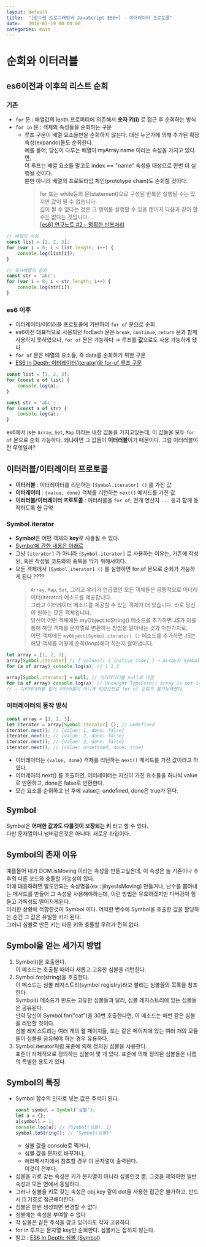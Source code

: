 ```yaml
---
layout: default
title:  "[함수형 프로그래밍과 JavaScript ES6+] - 이터레이터 프로토콜"
date:   2019-02-19 00:00:00
categories: main
---
```


# 순회와 이터러블
## es6이전과 이후의 리스트 순회  
### 기존
- `for` 문 : 배열값의 lenth 프로퍼티에 의존해서 **숫자 키(i)** 로 접근 후 순회하는 방식
- `for in` 문 : 객체의 속성들을 순회하는 구문
    - 루프 구문이 배열 요소들만을 순회하지 않는다. 대신 누군가에 의해 추가된 확장속성(expando)들도 순회한다.   
    예를 들어, 당신이 다루는 배열이 myArray.name 이라는 속성을 가지고 있다면,   
    이 루프는 배열 요소들 말고도 index == "name" 속성을 대상으로 한번 더 실행될 것이다.  
    뿐만 아니라 배열의 프로토타입 체인(prototype chain)도 순회할 것이다.  
        > for 또는 while등의 문(statement)으로 구성된 반복은 실행될 수는 있지만 값이 될 수 없습니다.   
        값이 될 수 없다는 것은 그 행위를 실행할 수 있을 뿐이지 다음과 같이 할 수는 없다는 것입니다.  
        [[es6] 연구노트 #2 – 명확한 반복처리](https://www.bsidesoft.com/?p=2862)  
        
        
```javascript
// 배열의 순회
const list = [1, 2, 3];
for (var i = 0; i < list.length; i++) {
    console.log(list[i]);
}
```
```javascript
// 유사배열의 순회
const str = 'abc';
for (var i = 0; i < str.length; i++) {
    console.log(str[i]);
}
```


### es6 이후
- 이터레이터/이터러블 프로토콜에 기반하여 `for of` 문으로 순회
- es6이전 대표적으로 사용되던 forEach 문은 `break`, `continue`, `return` 문과 함께 사용하지 못하였으나, `for of` 문은 가능하다 → 루프를 **값**으로도 사용 가능하게 됐다
- `for of` 문은 배열의 요소들, 즉 data를 순회하기 위한 구문
- [ES6 In Depth: 이터레이터(iterator)와 for-of 루프 구문](http://hacks.mozilla.or.kr/2015/08/es6-in-depth-iterators-and-the-for-of-loop/)  


```javascript
const list = [1, 2, 3];
for (const a of list) {
    console.log(a);
}
```
```javascript
const str = 'abc';
for (const a of str) {
    console.log(a);
}
```  

es6에서 js는 `Array`, `Set`, `Map` 이라는 내장 값들을 가지고있는데, 이 값들을 모두 `for of` 문으로 순회 가능하다. 왜냐하면 그 값들이 **이터러블**이기 때문이다. 그럼 이터러블이란 무엇일까?

## 이터러블/이터레이터 프로토콜
- **이터러블** : 이터레이터를 리턴하는 `[Symbol.iterator] ()` 를 가진 값
- **이터레이터** : `{value, done}` 객체를 리턴하는 `next()` 메서드를 가진 값
- **이러터블/이터레이터 프로토콜** : 이터러블을 `for of`, 전개 연산자 `...` 등과 함께 동작하도록 한 규약

### Symbol.iterator
- **Symbol**은 어떤 객체의 **key**로 사용될 수 있다. 
- [Symbol에 관한 내용은 아래로](##symbol)
- 그냥 `[iterator]` 가 아니라 `[Symbol.iterator]` 로 사용하는 이유는, 기존에 작성된, 혹은 작성될 코드와의 중복을 막기 위해서이다.
- 모든 객체에서 `[Symbol.iterator] ()` 를 실행하면 for of 문으로 순회가 가능하게 된다 ????
    > `Array`, `Map`, `Set`, 그리고 우리가 언급했던 모든 객체들은 공통적으로 이터레이터(iterator) 메소드를 제공합니다.  
      그리고 이터레이터 메소드를 제공할 수 있는 객체가 더 있습니다. 바로 당신이 원하는 모든 객체입니다.  
      당신이 어떤 객체에든 myObject.toString() 메소드를 추가하면 JS가 이를 통해 해당 객체를 문자열로 변환하는 방법을 알아내는 것과 마찬가지로,  
      어떤 객체에든 `myObject[Symbol.iterator] ()` 메소드를 추가하면 JS는 해당 객체를 어떻게 순회(loop)해야 하는지 알아냅니다.


```javascript
let array = [1, 2, 3];
array[Symbol.iterator] // ƒ values() { [native code] } → Array는 Symbol.iterator를 소유하고 있다
for (a of array) console.log(a); // 1 2 3

array[Symbol.iterator] = null; // 이터레이터를 null로 바꿈
for (a of array) console.log(a); // Uncaught TypeError: array is not iterable 
// → 이터레이터를 잃어 이터러블이 아니게 되었으므로 for of 순회가 불가능해졌다.
```
### 이터레이터의 동작 방식

```javascript
const array = [1, 2, 3];
let iterator = array[Symbol.iterator] (); // undefined
iterator.next(); // {value: 1, done: false}
iterator.next(); // {value: 2, done: false}
iterator.next(); // {value: 3, done: false}
iterator.next(); // {value: undefined, done: true}
```
- 이터레이터는 `{value, done}` 객체를 리턴하는 `next()` 메서드를 가진 값이라고 하였다.
- 이터레이터.next() 를 호출하면, 이터레이터는 자신이 가진 요소들을 하나씩 value로 반환하고, done은 false로 반환한다.
- 모슨 요소를 순회하고 난 후에 value는 undefined, done은 true가 된다.


## Symbol
Symbol은 **어떠한 값과도 다를것이 보장되는 키** 라고 할 수 있다.  
다만 문자열이나 넘버같은것은 아니다. 새로운 타입이다.  
  
## Symbol의 존재 이유
예를들어 내가 DOM.isMoving  이라는 속성을 만들고싶은데, 이 속성은 늘 기존이나 추후의 다른 코드와 충돌할 가능성이 있다.  
이에 대응하려면 말도안되는 속성명을(ex : jihyesIsMoving) 만들거나, 난수를 뽑아내는 메서드를 만들어 그 속성을 사용해야하는데, 이런 방법은 유효하겠지만 디버깅이 힘들고 가독성도 떨어지게된다.  
이러한 상황에 적합한것이 Symbol 이다. 어떠한 변수에 Symbol을 호출한 값을 할당하는 순간 그 값은 유일한 키가 된다.  
그러니 심볼로 만든 키는 다른 키와 충돌할 우려가 전혀 없다.

## Symbol을 얻는 세가지 방법
1. Symbol()을 호출한다.  
이 메소드는 호출될 때마다 새롭고 고유한 심볼을 리턴한다.
2. Symbol.for(string)을 호출한다.  
이 메소드는 심볼 레지스트리(symbol registry)라고 불리는 심볼들의 목록을 참조한다.  
Symbol() 메소드가 만드는 고유한 심볼들과 달리, 심볼 레지스트리에 있는 심볼들은 공유된다.  
만약 당신이 Symbol.for("cat")을 30번 호출한다면, 이 메소드는 매번 같은 심볼을 리턴할 것이다.  
심볼 레지스트리는 여러 개의 웹 페이지들, 또는 같은 페이지에 있는 여러 개의 모듈들이 심볼을 공유해야 하는 경우 유용하다.
3. Symbol.iterator처럼 표준에 의해 정의된 심볼을 사용한다.  
표준이 자체적으로 정의하는 심볼이 몇 개 있다. 표준에 의해 정의된 심볼들은 나름의 특별한 용도가 있다.

## Symbol의 특징  
- Symbol 함수의 인자로 넣는 값은 주석이 된다.
    ```javascript
    const symbol = Symbol('심볼');
    let a = {};
    a[symbol] = 1;
    console.log(a); // {Symbol(심볼): 1}
    symbol.toString(); // "Symbol(심볼)"
    ```
    - 심볼 값을 console로 찍거나,
    - 심볼 값을 문자로 바꾸거나,
    - 에러메시지에서 참조할 경우 이 문자열이 출력된다.  
    이것이 전부다.
- 심볼을 키로 갖는 속성은 키가 문자열이 아니라 심볼인것 뿐, 그것을 제외하면 일반 속성과 모든 면에서 동일하다.
- 그러나 심볼을 키로 갖는 속성은 obj.key 같이 dot을 사용한 접근은 불가하고, 반드시 [] 기호로 접근해야한다.
- 심볼은 한번 생성되면 변경할 수 없다
- 심볼에는 속성을 부여할 수 없다
- 각 심볼은 같은 주석을 갖고 있더라도 각자 고유하다.
- for in 루프는 문자열 key만 순회한다. 심볼키는 잡히지 않는다.
- 참고 : [ES6 In Depth: 심볼 (Symbol)](http://hacks.mozilla.or.kr/2015/09/es6-in-depth-symbols/)

